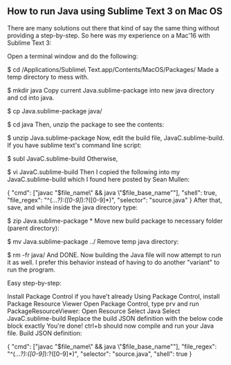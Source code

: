 ## How to run Java using Sublime Text 3 on Mac OS

There are many solutions out there that kind of say the same thing without providing a step-by-step. So here was my experience on a Mac'16 with Sublime Text 3:

Open a terminal window and do the following:

$ cd /Applications/Sublime\ Text.app/Contents/MacOS/Packages/
Made a temp directory to mess with.

$ mkdir java
Copy current Java.sublime-package into new java directory and cd into java.

$ cp Java.sublime-package java/

$ cd java
Then, unzip the package to see the contents:

$ unzip Java.sublime-package
Now, edit the build file, JavaC.sublime-build. If you have sublime text's command line script:

$ subl JavaC.sublime-build
Otherwise,

$ vi JavaC.sublime-build
Then I copied the following into my JavaC.sublime-build which I found here posted by Sean Mullen:

{
    "cmd": ["javac \"$file_name\" && java \"$file_base_name\""],
    "shell": true,
    "file_regex": "^(...*?):([0-9]*):?([0-9]*)",
    "selector": "source.java"
}
After that, save, and while inside the java directory type:

$ zip Java.sublime-package *
Move new build package to necessary folder (parent directory):

$ mv Java.sublime-package ../
Remove temp java directory:

$ rm -fr java/
And DONE. Now building the Java file will now attempt to run it as well. I prefer this behavior instead of having to do another "variant" to run the program.



Easy step-by-step:

Install Package Control if you have't already
Using Package Control, install Package Resource Viewer
Open Package Control, type prv and run PackageResourceViewer: Open Resource
Select Java
Select JavaC.sublime-build
Replace the build JSON definition with the below code block exactly
You're done! ctrl+b should now compile and run your Java file.
Build JSON definition:

{
  "cmd": ["javac \"$file_name\" && java \"$file_base_name\""],
  "file_regex": "^(...*?):([0-9]*):?([0-9]*)",
  "selector": "source.java",
  "shell": true
}
